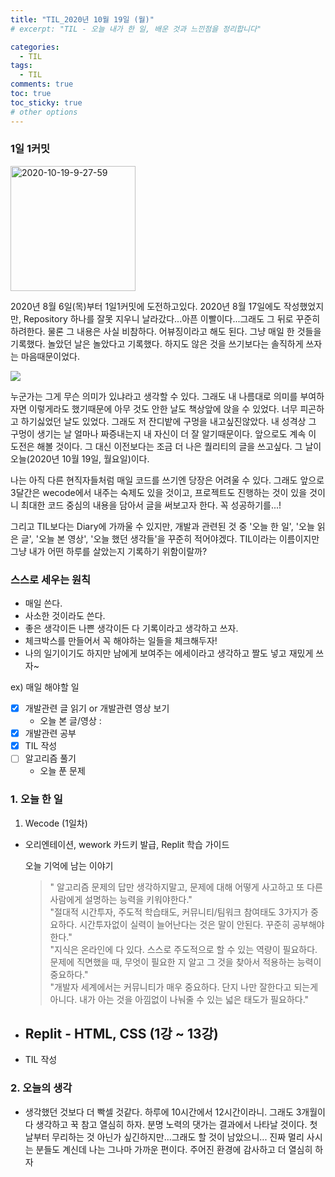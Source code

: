 ```yaml
---
title: "TIL_2020년 10월 19일 (월)"
# excerpt: "TIL - 오늘 내가 한 일, 배운 것과 느낀점을 정리합니다"

categories:
  - TIL
tags:
  - TIL
comments: true
toc: true
toc_sticky: true
# other options
---
```


### 1일 1커밋

<a href="https://imgbb.com/"><img src="https://i.ibb.co/1TzWSJ5/2020-10-19-9-27-59.png" alt="2020-10-19-9-27-59" border="0" style="width: 200"></a>

2020년 8월 6일(목)부터 1일1커밋에 도전하고있다.
2020년 8월 17일에도 작성했었지만, Repository 하나를 잘못 지우니
날라갔다...아픈 이빨이다...그래도 그 뒤로 꾸준히 하려한다.
물론 그 내용은 사실 비참하다. 어뷰징이라고 해도 된다.
그냥 매일 한 것들을 기록했다. 놀았던 날은 놀았다고 기록했다.
하지도 않은 것을 쓰기보다는 솔직하게 쓰자는 마음때문이었다.

<img src = "https://app.jjalbang.today/jjv1Jf.jpg">

누군가는 그게 무슨 의미가 있냐라고 생각할 수 있다. 그래도 내 나름대로 의미를 부여하자면 이렇게라도 했기때문에 아무 것도 안한 날도 책상앞에 앉을 수 있었다. 너무 피곤하고 하기싫었던 날도 있었다. 그래도 저 잔디밭에 구멍을 내고싶진않았다. 내 성격상 그 구멍이 생기는 날 얼마나 짜증내는지 내 자신이 더 잘 알기때문이다. 앞으로도 계속 이 도전은 해볼 것이다.
그 대신 이전보다는 조금 더 나은 퀄리티의 글을 쓰고싶다.
그 날이 오늘(2020년 10월 19일, 월요일)이다.

나는 아직 다른 현직자들처럼 매일 코드를 쓰기엔 당장은 어려울 수 있다. 그래도 앞으로 3달간은 wecode에서 내주는 숙제도 있을 것이고, 프로젝트도 진행하는 것이 있을 것이니 최대한 코드 중심의 내용을 담아서 글을 써보고자 한다. 꼭 성공하기를...!

그리고 TIL보다는 Diary에 가까울 수 있지만, 개발과 관련된 것 중 '오늘 한 일', '오늘 읽은 글', '오늘 본 영상', '오늘 했던 생각들'을 꾸준히 적어야겠다. TIL이라는 이름이지만 그냥 내가 어떤 하루를 살았는지 기록하기 위함이랄까?  

### 스스로 세우는 원칙

- 매일 쓴다.
- 사소한 것이라도 쓴다.
- 좋은 생각이든 나쁜 생각이든 다 기록이라고 생각하고 쓰자.
- 체크박스를 만들어서 꼭 해야하는 일들을 체크해두자!
- 나의 일기이기도 하지만 남에게 보여주는 에세이라고 생각하고 짤도 넣고 재밌게 쓰자~

ex) 매일 해야할 일  
- [x] 개발관련 글 읽기 or 개발관련 영상 보기
    - 오늘 본 글/영상 :  
- [x] 개발관련 공부
- [x] TIL 작성
- [ ] 알고리즘 풀기
    - 오늘 푼 문제

### 1. 오늘 한 일

1. Wecode (1일차)

- 오리엔테이션, wework 카드키 발급, Replit 학습 가이드

  오늘 기억에 남는 이야기
  > " 알고리즘 문제의 답만 생각하지말고, 문제에 대해 어떻게 사고하고 또 다른 사람에게 설명하는 능력을 키워야한다."  
  "절대적 시간투자, 주도적 학습태도, 커뮤니티/팀워크 참여태도 3가지가 중요하다. 시간투자없이 실력이 늘어난다는 것은 말이 안된다. 꾸준히 공부해야한다."  
  "지식은 온라인에 다 있다. 스스로 주도적으로 할 수 있는 역량이 필요하다. 문제에 직면했을 때, 무엇이 필요한 지 알고 그 것을 찾아서 적용하는 능력이 중요하다."  
  "개발자 세계에서는 커뮤니티가 매우 중요하다. 단지 나만 잘한다고 되는게 아니다. 내가 아는 것을 아낌없이 나눠줄 수 있는 넓은 태도가 필요하다."

- Replit - HTML, CSS (1강 ~ 13강)
  - 
- TIL 작성


### 2. 오늘의 생각

- 생각했던 것보다 더 빡셀 것같다. 하루에 10시간에서 12시간이라니. 그래도 3개월이다 생각하고 꾹 참고 열심히 하자. 분명 노력의 댓가는 결과에서 나타날 것이다. 첫날부터 무리하는 것 아닌가 싶긴하지만...그래도 할 것이 남았으니... 진짜 멀리 사시는 분들도 계신데 나는 그나마 가까운 편이다. 주어진 환경에 감사하고 더 열심히 하자
